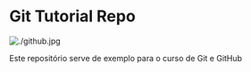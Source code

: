 # Git Tutorial Repo

![./github.jpg](GitHub)

Este repositório serve de exemplo para o curso de Git e GitHub
